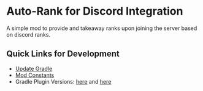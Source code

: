 # Auto-Rank for Discord Integration
A simple mod to provide and takeaway ranks upon joining the server based on discord ranks.

## Quick Links for Development
- [Update Gradle](./build.gradle.kts)
- [Mod Constants](./buildSrc/src/main/kotlin/dev/compasses/multiloader/Constants.kt)
- Gradle Plugin Versions: [here](./buildSrc/build.gradle.kts) and [here](./build.gradle.kts)
